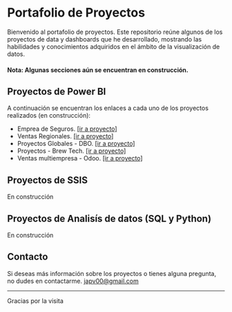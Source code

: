 # Portafolio de Proyectos

Bienvenido al portafolio de proyectos. Este repositorio reúne algunos de los proyectos de data y dashboards que he desarrollado, mostrando las habilidades y conocimientos adquiridos en el ámbito de la visualización de datos.
#### Nota: Algunas secciones aún se encuentran en construcción.

## Proyectos de Power BI

A continuación se encuentran los enlaces a cada uno de los proyectos realizados (en construcción):

- Emprea de Seguros. [[ir a proyecto]](https://github.com/japv00/data-portfolio/blob/main/Seguros/seguros.md)
- Ventas Regionales. [[ir a proyecto]](https://github.com/japv00/data-portfolio/blob/main/VentasRegionales/ventasregionales.md)
- Proyectos Globales - DBO. [[ir a proyecto]](https://github.com/japv00/data-portfolio/blob/main/DBO/dbo.md)  
- Proyectos - Brew Tech. [[ir a proyecto]](https://github.com/japv00/data-portfolio/blob/main/Brewtech/bt.md)
- Ventas multiempresa - Odoo. [[ir a proyecto]]()  
  
## Proyectos de SSIS
En construcción

## Proyectos de Analisís de datos (SQL y Python)
En construcción


## Contacto

Si deseas más información sobre los proyectos o tienes alguna pregunta, no dudes en contactarme.
japv00@gmail.com

---

Gracias por la visita
